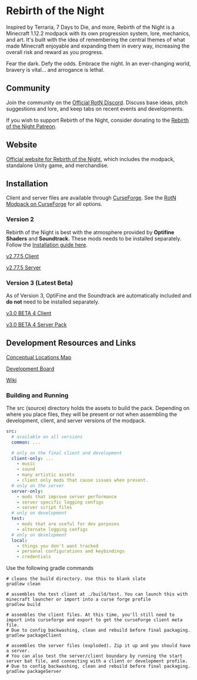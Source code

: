# Rebirth of the Night

Inspired by Terraria, 7 Days to Die, and more, Rebirth of the Night is a Minecraft 1.12.2 modpack with its own
progression system, lore, mechanics, and art. It's built with the idea of remembering the central themes of what made
Minecraft enjoyable and expanding them in every way, increasing the overall risk and reward as you progress.

Fear the dark. Defy the odds. Embrace the night. In an ever-changing world, bravery is vital... and arrogance is lethal.

## Community

Join the community on the [Official RotN Discord](https://discord.gg/rotn). Discuss base ideas, pitch suggestions and
lore, and keep tabs on recent events and developments.

If you wish to support Rebirth of the Night, consider donating to
the [Rebirth of the Night Patreon](https://www.patreon.com/rebirthofthenight).

## Website

[Official website for Rebirth of the Night](https://rebirthofthenight.com/), which includes the modpack, standalone
Unity game, and merchandise.

## Installation

Client and server files are available through [CurseForge](https://www.curseforge.com/). See
the [RotN Modpack on CurseForge](https://www.curseforge.com/minecraft/modpacks/rebirth-of-the-night) for all options.

### Version 2

Rebirth of the Night is best with the atmosphere provided by **Optifine Shaders** and **Soundtrack.** These mods needs
to be installed separately. Follow the [Installation guide here](https://wiki.rebirthofthenight.com/wiki/Installation).

[v2.77.5 Client](https://www.curseforge.com/minecraft/modpacks/rebirth-of-the-night/files/2974800)

[v2.77.5 Server](https://www.curseforge.com/minecraft/modpacks/rebirth-of-the-night/files/2974807)

### Version 3 (Latest Beta)

As of Version 3, OptiFine and the Soundtrack are automatically included and **do not** need to be installed separately.

[v3.0 BETA 4 Client](https://www.curseforge.com/minecraft/modpacks/rebirth-of-the-night/files/3219146)

[v3.0 BETA 4 Server Pack](https://www.curseforge.com/minecraft/modpacks/rebirth-of-the-night/files/3219159)

## Development Resources and Links

[Conceptual Locations Map](https://rebirthofthenight.com/map/)

[Development Board](https://trello.com/b/PZyYdW4A/rebirth-of-the-night)

[Wiki](https://wiki.rebirthofthenight.com)

### Building and Running

The src (source) directory holds the assets to build the pack. Depending on where you place files, they will be present
or not when assembling the development, client, and server versions of the modpack.

```yaml
src:
  # available on all versions
  common: ...

  # only on the final client and development
  client-only: ...
    - music
    - sound
    - many artistic assets
    - client only mods that cause issues when present.
  # only on the server
  server-only:
    - mods that improve server performance
    - server specific logging configs
    - server script files
  # only on development
  test:
    - mods that are useful for dev porposes
    - alternate logging configs
  # only on development
  local:
    - things you don't want tracked
    - personal configurations and keybindings
    - credentials

```

Use the following gradle commands

```shell
# cleans the build directory. Use this to blank slate
gradlew clean

# assembles the test client at ./build/test. You can launch this with minecraft launcher or import into a curse forge profile
gradlew build

# assembles the client files. At this time, you'll still need to import into curseforge and export to get the curseForge client meta file.
# Due to config backwashing, clean and rebuild before final packaging.
gradlew packageClient

# assembles the server files (exploded). Zip it up and you should have a server. 
# You can also test the server/client boundary by running the start server bat file, and connecting with a client or development profile.
# Due to config backwashing, clean and rebuild before final packaging.
gradlew packageServer
```